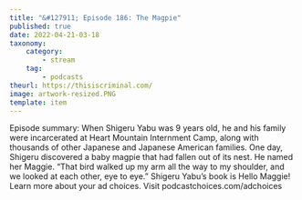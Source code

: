 ```yaml
---
title: "&#127911; Episode 186: The Magpie"
published: true
date: 2022-04-21-03-18
taxonomy:
    category:
        - stream
    tag:
        - podcasts
theurl: https://thisiscriminal.com/
image: artwork-resized.PNG
template: item
---
```


Episode summary: When Shigeru Yabu was 9 years old, he and his family were incarcerated at Heart Mountain Internment Camp, along with thousands of other Japanese and Japanese American families. One day, Shigeru discovered a baby magpie that had fallen out of its nest. He named her Maggie. &ldquo;That bird walked up my arm all the way to my shoulder, and we looked at each other, eye to eye.&rdquo; Shigeru Yabu&rsquo;s book is Hello Maggie! Learn more about your ad choices. Visit podcastchoices.com/adchoices
